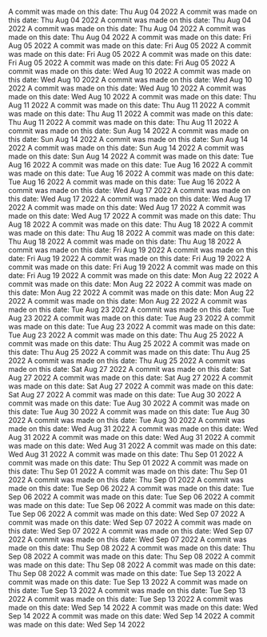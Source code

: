 A commit was made on this date: Thu Aug 04 2022
A commit was made on this date: Thu Aug 04 2022
A commit was made on this date: Thu Aug 04 2022
A commit was made on this date: Thu Aug 04 2022
A commit was made on this date: Thu Aug 04 2022
A commit was made on this date: Fri Aug 05 2022
A commit was made on this date: Fri Aug 05 2022
A commit was made on this date: Fri Aug 05 2022
A commit was made on this date: Fri Aug 05 2022
A commit was made on this date: Fri Aug 05 2022
A commit was made on this date: Wed Aug 10 2022
A commit was made on this date: Wed Aug 10 2022
A commit was made on this date: Wed Aug 10 2022
A commit was made on this date: Wed Aug 10 2022
A commit was made on this date: Wed Aug 10 2022
A commit was made on this date: Thu Aug 11 2022
A commit was made on this date: Thu Aug 11 2022
A commit was made on this date: Thu Aug 11 2022
A commit was made on this date: Thu Aug 11 2022
A commit was made on this date: Thu Aug 11 2022
A commit was made on this date: Sun Aug 14 2022
A commit was made on this date: Sun Aug 14 2022
A commit was made on this date: Sun Aug 14 2022
A commit was made on this date: Sun Aug 14 2022
A commit was made on this date: Sun Aug 14 2022
A commit was made on this date: Tue Aug 16 2022
A commit was made on this date: Tue Aug 16 2022
A commit was made on this date: Tue Aug 16 2022
A commit was made on this date: Tue Aug 16 2022
A commit was made on this date: Tue Aug 16 2022
A commit was made on this date: Wed Aug 17 2022
A commit was made on this date: Wed Aug 17 2022
A commit was made on this date: Wed Aug 17 2022
A commit was made on this date: Wed Aug 17 2022
A commit was made on this date: Wed Aug 17 2022
A commit was made on this date: Thu Aug 18 2022
A commit was made on this date: Thu Aug 18 2022
A commit was made on this date: Thu Aug 18 2022
A commit was made on this date: Thu Aug 18 2022
A commit was made on this date: Thu Aug 18 2022
A commit was made on this date: Fri Aug 19 2022
A commit was made on this date: Fri Aug 19 2022
A commit was made on this date: Fri Aug 19 2022
A commit was made on this date: Fri Aug 19 2022
A commit was made on this date: Fri Aug 19 2022
A commit was made on this date: Mon Aug 22 2022
A commit was made on this date: Mon Aug 22 2022
A commit was made on this date: Mon Aug 22 2022
A commit was made on this date: Mon Aug 22 2022
A commit was made on this date: Mon Aug 22 2022
A commit was made on this date: Tue Aug 23 2022
A commit was made on this date: Tue Aug 23 2022
A commit was made on this date: Tue Aug 23 2022
A commit was made on this date: Tue Aug 23 2022
A commit was made on this date: Tue Aug 23 2022
A commit was made on this date: Thu Aug 25 2022
A commit was made on this date: Thu Aug 25 2022
A commit was made on this date: Thu Aug 25 2022
A commit was made on this date: Thu Aug 25 2022
A commit was made on this date: Thu Aug 25 2022
A commit was made on this date: Sat Aug 27 2022
A commit was made on this date: Sat Aug 27 2022
A commit was made on this date: Sat Aug 27 2022
A commit was made on this date: Sat Aug 27 2022
A commit was made on this date: Sat Aug 27 2022
A commit was made on this date: Tue Aug 30 2022
A commit was made on this date: Tue Aug 30 2022
A commit was made on this date: Tue Aug 30 2022
A commit was made on this date: Tue Aug 30 2022
A commit was made on this date: Tue Aug 30 2022
A commit was made on this date: Wed Aug 31 2022
A commit was made on this date: Wed Aug 31 2022
A commit was made on this date: Wed Aug 31 2022
A commit was made on this date: Wed Aug 31 2022
A commit was made on this date: Wed Aug 31 2022
A commit was made on this date: Thu Sep 01 2022
A commit was made on this date: Thu Sep 01 2022
A commit was made on this date: Thu Sep 01 2022
A commit was made on this date: Thu Sep 01 2022
A commit was made on this date: Thu Sep 01 2022
A commit was made on this date: Tue Sep 06 2022
A commit was made on this date: Tue Sep 06 2022
A commit was made on this date: Tue Sep 06 2022
A commit was made on this date: Tue Sep 06 2022
A commit was made on this date: Tue Sep 06 2022
A commit was made on this date: Wed Sep 07 2022
A commit was made on this date: Wed Sep 07 2022
A commit was made on this date: Wed Sep 07 2022
A commit was made on this date: Wed Sep 07 2022
A commit was made on this date: Wed Sep 07 2022
A commit was made on this date: Thu Sep 08 2022
A commit was made on this date: Thu Sep 08 2022
A commit was made on this date: Thu Sep 08 2022
A commit was made on this date: Thu Sep 08 2022
A commit was made on this date: Thu Sep 08 2022
A commit was made on this date: Tue Sep 13 2022
A commit was made on this date: Tue Sep 13 2022
A commit was made on this date: Tue Sep 13 2022
A commit was made on this date: Tue Sep 13 2022
A commit was made on this date: Tue Sep 13 2022
A commit was made on this date: Wed Sep 14 2022
A commit was made on this date: Wed Sep 14 2022
A commit was made on this date: Wed Sep 14 2022
A commit was made on this date: Wed Sep 14 2022
